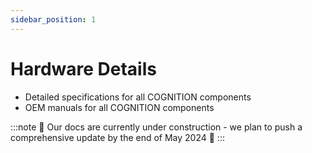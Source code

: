 ```yaml
---
sidebar_position: 1
---
```


# Hardware Details

- Detailed specifications for all COGNITION components
- OEM manuals for all COGNITION components

:::note
🚧 Our docs are currently under construction - we plan to push a comprehensive update by the end of May 2024 🚧
:::
